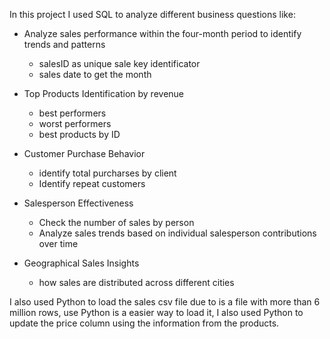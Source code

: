 In this project I used SQL to analyze different business questions
like:
- Analyze sales performance within the four-month period to identify trends and patterns
  - salesID as unique sale key identificator
  - sales date to get the month
    
- Top Products Identification by revenue
  - best performers
  - worst performers
  - best products by ID
    
- Customer Purchase Behavior
   - identify total purcharses by client
   - Identify repeat customers

- Salesperson Effectiveness
  - Check the number of sales by person
  - Analyze sales trends based on individual salesperson contributions over time

- Geographical Sales Insights
  - how sales are distributed across different cities
 
I also used Python to load the sales csv file due to is a file with more than 6 million rows, use Python is a easier way to load it, I also used Python to update the price column using the information from the products.

